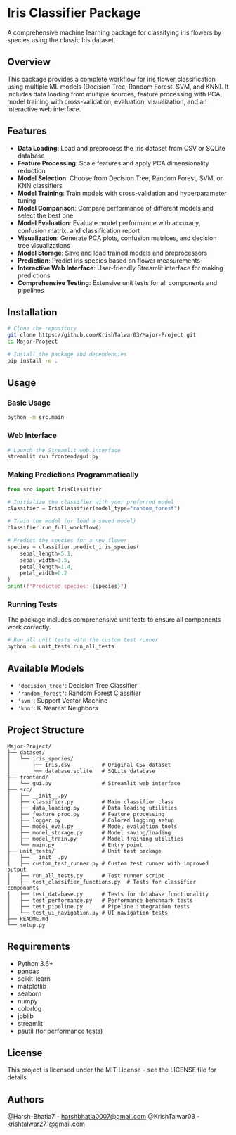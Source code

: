 # Iris Classifier Package

A comprehensive machine learning package for classifying iris flowers by species using the classic Iris dataset.

## Overview

This package provides a complete workflow for iris flower classification using multiple ML models (Decision Tree, Random Forest, SVM, and KNN). It includes data loading from multiple sources, feature processing with PCA, model training with cross-validation, evaluation, visualization, and an interactive web interface.

## Features

- **Data Loading**: Load and preprocess the Iris dataset from CSV or SQLite database
- **Feature Processing**: Scale features and apply PCA dimensionality reduction
- **Model Selection**: Choose from Decision Tree, Random Forest, SVM, or KNN classifiers
- **Model Training**: Train models with cross-validation and hyperparameter tuning
- **Model Comparison**: Compare performance of different models and select the best one
- **Model Evaluation**: Evaluate model performance with accuracy, confusion matrix, and classification report
- **Visualization**: Generate PCA plots, confusion matrices, and decision tree visualizations
- **Model Storage**: Save and load trained models and preprocessors
- **Prediction**: Predict iris species based on flower measurements
- **Interactive Web Interface**: User-friendly Streamlit interface for making predictions
- **Comprehensive Testing**: Extensive unit tests for all components and pipelines

## Installation

```bash
# Clone the repository
git clone https://github.com/KrishTalwar03/Major-Project.git
cd Major-Project

# Install the package and dependencies
pip install -e .
```

## Usage

### Basic Usage

```bash
python -m src.main
```

### Web Interface

```bash
# Launch the Streamlit web interface
streamlit run frontend/gui.py
```

### Making Predictions Programmatically

```python
from src import IrisClassifier

# Initialize the classifier with your preferred model
classifier = IrisClassifier(model_type="random_forest")

# Train the model (or load a saved model)
classifier.run_full_workflow()

# Predict the species for a new flower
species = classifier.predict_iris_species(
    sepal_length=5.1,
    sepal_width=3.5,
    petal_length=1.4,
    petal_width=0.2
)
print(f"Predicted species: {species}")
```

### Running Tests

The package includes comprehensive unit tests to ensure all components work correctly.

```bash
# Run all unit tests with the custom test runner
python -m unit_tests.run_all_tests
```

## Available Models

- `'decision_tree'`: Decision Tree Classifier
- `'random_forest'`: Random Forest Classifier
- `'svm'`: Support Vector Machine
- `'knn'`: K-Nearest Neighbors

## Project Structure

```
Major-Project/
├── dataset/
│   └── iris_species/
│       ├── Iris.csv          # Original CSV dataset
│       └── database.sqlite   # SQLite database
├── frontend/
│   └── gui.py                # Streamlit web interface
├── src/
│   ├── __init__.py
│   ├── classifier.py         # Main classifier class
│   ├── data_loading.py       # Data loading utilities
│   ├── feature_proc.py       # Feature processing
│   ├── logger.py             # Colored logging setup
│   ├── model_eval.py         # Model evaluation tools
│   ├── model_storage.py      # Model saving/loading
│   ├── model_train.py        # Model training utilities
│   └── main.py               # Entry point
├── unit_tests/               # Unit test package
│   ├── __init__.py
│   ├── custom_test_runner.py # Custom test runner with improved output
│   ├── run_all_tests.py      # Test runner script
│   ├── test_classifier_functions.py  # Tests for classifier components
│   ├── test_database.py      # Tests for database functionality
│   ├── test_performance.py   # Performance benchmark tests
│   ├── test_pipeline.py      # Pipeline integration tests
│   └── test_ui_navigation.py # UI navigation tests
├── README.md
└── setup.py
```

## Requirements

- Python 3.6+
- pandas
- scikit-learn
- matplotlib
- seaborn
- numpy
- colorlog
- joblib
- streamlit
- psutil (for performance tests)

## License

This project is licensed under the MIT License - see the LICENSE file for details.

## Authors

@Harsh-Bhatia7 - harshbhatia0007@gmail.com
@KrishTalwar03 - krishtalwar271@gmail.com